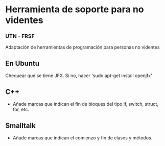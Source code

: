 # Herramienta de soporte para no videntes
### UTN - FRSF
Adaptación de herramientas de programación para personas no videntes

## En Ubuntu

Chequear que se tiene JFX. Si no, hacer 'sudo apt-get install openjfx'

## C++

- Añade marcas que indican el fin de bloques del tipo if, switch, struct, for, etc.

## Smalltalk

- Añade marcas que indican el comienzo y fin de clases y métodos.